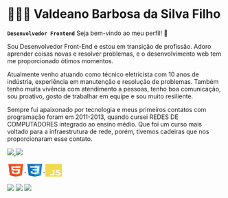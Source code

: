# 🧑🏻‍💻 Valdeano Barbosa da Silva Filho

**`Desenvolvedor Frontend`**
Seja bem-vindo ao meu perfil! 👋

Sou Desenvolvedor Front-End e estou em transição de profissão. Adoro aprender coisas novas e resolver problemas, e o desenvolvimento web tem me proporcionado ótimos momentos. 

Atualmente venho atuando como técnico eletricista com 10 anos de indústria, experiência em manutenção e resolução de problemas. Também tenho muita vivência com atendimento a pessoas, tenho boa comunicação, sou proativo, gosto de trabalhar em equipe e sou muito resiliente.

Sempre fui apaixonado por tecnologia e meus primeiros contatos com programação foram em 2011-2013, quando cursei REDES DE COMPUTADORES integrado ao ensino médio. Que foi um curso mais voltado para a infraestrutura de rede, porém, tivemos cadeiras que nos proporcionaram esse contato.

 <div>
   <a href="https://github.com/valdeanofilho">
   <img height="180em" src="https://github-readme-stats.vercel.app/api?username=valdeanofilho&show_icons=true&theme=tokyonight&include_all_commits=true&locale=pt-br"/>
   <img height="180em" src="https://github-readme-stats.vercel.app/api/top-langs/?username=valdeanofilho&layout=compact&langs_count=6&theme=onedark"/>
</div>
    
<div style="display: inline_block"><br>
  <img align="center" alt="HTML" height="30" width="40" src="https://raw.githubusercontent.com/devicons/devicon/master/icons/html5/html5-original.svg">
  <img align="center" alt="CSS" height="30" width="40" src="https://raw.githubusercontent.com/devicons/devicon/master/icons/css3/css3-original.svg">
  <img align="center" alt="Js" height="30" width="40" src="https://raw.githubusercontent.com/devicons/devicon/master/icons/javascript/javascript-plain.svg">
</div>
 
<br>
 
 
<div> 
  <a href="https://linkedin.com/in/valdeanofilhoo" target="_blank"><img src="https://img.shields.io/badge/-LinkedIn-%230077B5?style=for-the-badge&logo=linkedin&logoColor=white" target="_blank"></a>
  <a href = "mailto:valdeano.filho@hotmail.com"><img src="https://img.shields.io/badge/-Gmail-%23333?style=for-the-badge&logo=gmail&logoColor=white" target="_blank"></a>
  <a href="https://instagram.com/dedebarbosa_" target="_blank"><img src="https://img.shields.io/badge/-Instagram-%23E4405F?style=for-the-badge&logo=instagram&logoColor=white" target="_blank"></a>
</div>
